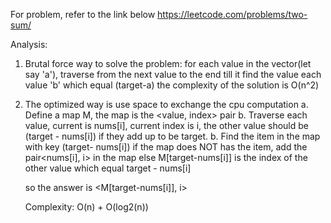 For problem, refer to the link below
https://leetcode.com/problems/two-sum/


Analysis:

1. Brutal force way to solve the problem: for each value in the vector(let say 'a'), traverse from the next value to the end till it find the value each value 'b' which equal (target-a)
the complexity of the solution is O(n^2)

2. The optimized way is use space to exchange the cpu computation
   a. Define a map M, the map is the <value, index> pair
   b. Traverse each value, current is nums[i], current index is i, the other value should be (target - nums[i]) if they add up to be target.
   b. Find the item in the map with key (target- nums[i])
      if
           the map does NOT has the item, add the pair<nums[i], i> in the map
      else
           M[target-nums[i]] is the index of the other value which equal target - nums[i]

      so the answer is 
         <M[target-nums[i]], i>

   Complexity: O(n) + O(log2(n))
      
